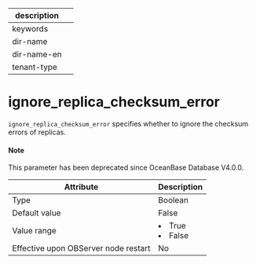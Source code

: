| description ||
|---|---|
| keywords ||
| dir-name ||
| dir-name-en ||
| tenant-type ||

ignore_replica_checksum_error
==================================================

`ignore_replica_checksum_error` specifies whether to ignore the checksum errors of replicas.

<main id="notice" type='explain'>
  <h4>Note</h4>
  <p>This parameter has been deprecated since OceanBase Database V4.0.0. </p>
</main>

| **Attribute** | **Description** |
|------------------|--------------------------------------------------------------------------------------------------------|
| Type | Boolean |
| Default value | False |
| Value range | </li><li> True   </li><li> False |
| Effective upon OBServer node restart | No |


